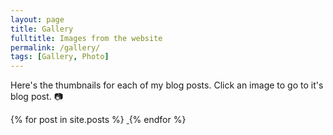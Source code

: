 ```yaml
---
layout: page
title: Gallery
fulltitle: Images from the website
permalink: /gallery/
tags: [Gallery, Photo]
---
```


<style>
.grid-item:hover {
  opacity: 0.3;
}
</style>


Here's the thumbnails for each of my blog posts. Click an image to go to it's blog post. 📷

<div id='masonry' class="grid">
    <div class="grid-sizer"></div>
    <div class="gutter-sizer"></div>
    {% for post in site.posts %}
        <a href="{{ post.url | relative_url }}">
            <img src="{{ post.thumbnail | relative_url }}" alt="" class="grid-item" style="padding: 0;" title="{{ post.title }}">
        </a>
    {% endfor %}
</div> 

<script src="{{ "/assets/js/vendor/imagesloaded.min.js" | relative_url }}" type="text/javascript"></script>
<script src="{{ "/assets/js/vendor/masonry.pkgd.min.js" | relative_url }}" type="text/javascript"></script>
